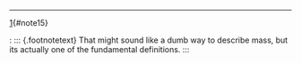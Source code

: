﻿
------------------------------------------------------------------------

 [1](#text15){#note15}

:   ::: {.footnotetext}
    That might sound like a dumb way to describe mass, but its actually
    one of the fundamental definitions.
    :::


